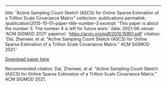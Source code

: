 ---
title: "Active Sampling Count Sketch (ASCS) for Online Sparse Estimation of a Trillion Scale Covariance Matrix"
collection: publications
permalink: /publication/2015-10-01-paper-title-number-3
excerpt: 'This paper is about the number 3. The number 4 is left for future work.'
date: 2021-06
venue: 'ACM SIGMOD 2021'
paperurl: 'https://arxiv.org/pdf/2010.15951.pdf'
citation: 'Dai, Zhenwei, et al. "Active Sampling Count Sketch (ASCS) for Online Sparse Estimation of a Trillion Scale Covariance Matrix." ACM SIGMOD 2021.'


[Download paper here](https://arxiv.org/pdf/2010.15951.pdf')

Recommended citation: Dai, Zhenwei, et al. "Active Sampling Count Sketch (ASCS) for Online Sparse Estimation of a Trillion Scale Covariance Matrix." ACM SIGMOD 2021.